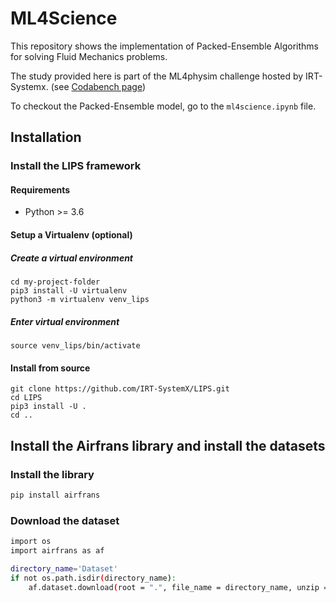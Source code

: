 # ML4Science

This repository shows the implementation of Packed-Ensemble Algorithms for solving Fluid Mechanics problems.

The study provided here is part of the ML4physim challenge hosted by IRT-Systemx. (see [Codabench page](https://www.codabench.org/competitions/1534/))

To checkout the Packed-Ensemble model, go to the `ml4science.ipynb` file.

## Installation

### Install the LIPS framework


#### Requirements
- Python >= 3.6

#### Setup a Virtualenv (optional)
##### Create a virtual environment

```commandline
cd my-project-folder
pip3 install -U virtualenv
python3 -m virtualenv venv_lips
```
##### Enter virtual environment
```commandline
source venv_lips/bin/activate
```

#### Install from source
```commandline
git clone https://github.com/IRT-SystemX/LIPS.git
cd LIPS
pip3 install -U .
cd ..
```

## Install the Airfrans library and install the datasets

### Install the library
```sh
pip install airfrans
```

### Download the dataset
```sh
import os
import airfrans as af

directory_name='Dataset'
if not os.path.isdir(directory_name):
    af.dataset.download(root = ".", file_name = directory_name, unzip = True, OpenFOAM = False)
```
